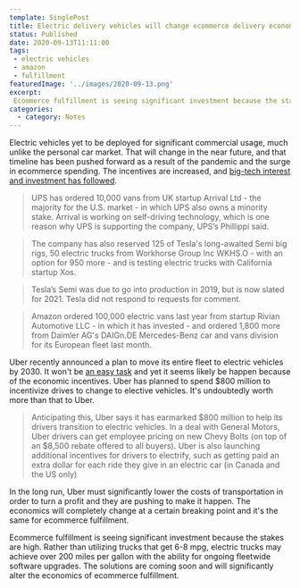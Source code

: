 ```yaml
---
template: SinglePost
title: Electric delivery vehicles will change ecommerce delivery economics
status: Published
date: 2020-09-13T11:11:00
tags:
 - electric vehicles
 - amazon
 - fulfillment
featuredImage: '../images/2020-09-13.png'
excerpt:
 Ecommerce fulfillment is seeing significant investment because the stakes are high. Rather than utilizing trucks that get 6-8 mpg, electric trucks may achieve over 200 miles per gallon with the ability for ongoing fleetwide software upgrades. The solutions are coming soon and will significantly alter the economics of ecommerce fulfillment. 
categories:
  - category: Notes
---
```

Electric vehicles yet to be deployed for significant commercial usage, much unlike the personal car market. That will change in the near future, and that timeline has been pushed forward as a result of the pandemic and the surge in ecommerce spending. The incentives are increased, and [big-tech interest and investment has followed](https://www.reuters.com/article/us-autos-electric-delivery-focus-idUSKBN2601H8).

> UPS has ordered 10,000 vans from UK startup Arrival Ltd - the majority for the U.S. market - in which UPS also owns a minority stake. Arrival is working on self-driving technology, which is one reason why UPS is supporting the company, UPS’s Phillippi said.

> The company has also reserved 125 of Tesla's long-awaited Semi big rigs, 50 electric trucks from Workhorse Group Inc WKHS.O - with an option for 950 more - and is testing electric trucks with California startup Xos.

> Tesla’s Semi was due to go into production in 2019, but is now slated for 2021. Tesla did not respond to requests for comment.

> Amazon ordered 100,000 electric vans last year from startup Rivian Automotive LLC - in which it has invested - and ordered 1,800 more from Daimler AG's DAIGn.DE Mercedes-Benz car and vans division for its European fleet last month.

Uber recently announced a plan to move its entire fleet to electric vehicles by 2030. It won't be [an easy task](https://singularityhub.com/2020/09/10/uber-wants-to-go-all-electric-by-2030-it-wont-be-easy/) and yet it seems likely be happen because of the economic incentives. Uber has planned to spend $800 million to incentivize drives to change to elective vehicles. It's undoubtedly worth more than that to Uber.

> Anticipating this, Uber says it has earmarked $800 million to help its drivers transition to electric vehicles. In a deal with General Motors, Uber drivers can get employee pricing on new Chevy Bolts (on top of an $8,500 rebate offered to all buyers). Uber is also launching additional incentives for drivers to electrify, such as getting paid an extra dollar for each ride they give in an electric car (in Canada and the US only)

In the long run, Uber must significantly lower the costs of transportation in order to turn a profit and they are pushing to make it happen. The economics will completely change at a certain breaking point and it's the same for ecommerce fulfillment.

Ecommerce fulfillment is seeing significant investment because the stakes are high. Rather than utilizing trucks that get 6-8 mpg, electric trucks may achieve over 200 miles per gallon with the ability for ongoing fleetwide software upgrades. The solutions are coming soon and will significantly alter the economics of ecommerce fulfillment.
